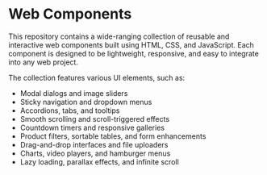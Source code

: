 # Web Components

This repository contains a wide-ranging collection of reusable and interactive web components built using HTML, CSS, and JavaScript. Each component is designed to be lightweight, responsive, and easy to integrate into any web project.


The collection features various UI elements, such as:

- Modal dialogs and image sliders  
- Sticky navigation and dropdown menus  
- Accordions, tabs, and tooltips  
- Smooth scrolling and scroll-triggered effects  
- Countdown timers and responsive galleries  
- Product filters, sortable tables, and form enhancements  
- Drag-and-drop interfaces and file uploaders  
- Charts, video players, and hamburger menus  
- Lazy loading, parallax effects, and infinite scroll
